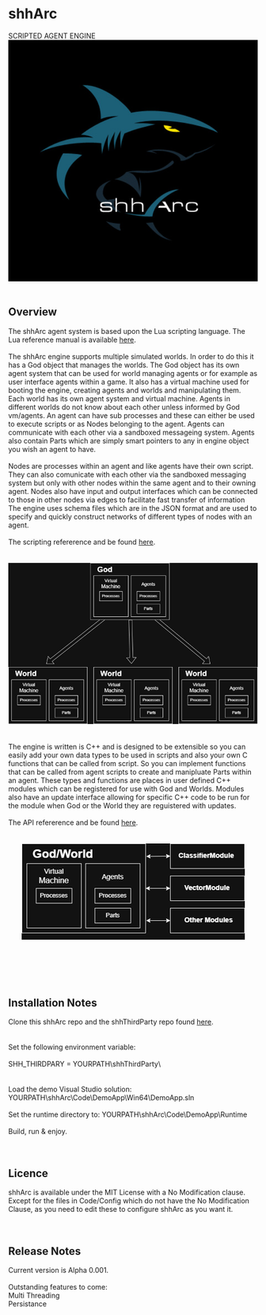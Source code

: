 # shhArc
SCRIPTED AGENT ENGINE
<img src="images/logo.jpg" alt="Logo" width="1000">
<br><br>
<h2>Overview</h2>
The shhArc agent system is based upon the Lua scripting language. The Lua reference manual is available 
<a href="http://www.lua.org/manual/5.4/">here</a>.<br><br>
The shhArc engine supports multiple simulated worlds. 
In order to do this it has a God object that manages the worlds. 
The God object has its own agent system that can be used for world managing agents or for example as user interface agents within a game. 
It also has a virtual machine used for booting the engine, creating agents and worlds and manipulating them. 
Each world has its own agent system and virtual machine. Agents in different worlds do not know about each other unless informed by God vm/agents.
An agent can have sub processes and these can either be used to execute scripts or as Nodes belonging to the agent.
Agents can communicate with each other via a sandboxed messageing system. Agents also contain Parts which are simply smart pointers to any in engine object you wish an agent to have.
<br><br>
Nodes are processes within an agent and like agents have their own script. They can also comunicate with each other via the sandboxed messaging system but only with other nodes within the same agent and to their owning agent. Nodes also have input and output interfaces which can be connected to those in other nodes via edges to facilitate fast transfer of information The engine uses schema files which are in the JSON format and
are used to specify and quickly construct networks of different types of nodes with an agent.<br><br>
The scripting refererence and be found  <a href="https://github.com/shhArc/shhArc/blob/main/Docs/ScriptingReference/">here</a>.
<br><br><br><center><img src="images/intro.jpg"/></center>
<br><br>
The engine is written is C++ and is designed to be extensible so you can easily add your own data types to be used in scripts and also
your own C functions that can be called from script. So you can implement functions that can be called from agent scripts to create and manipluate Parts within an agent. 
These types and functions are places in user defined C++ modules which can be registered for use with God and Worlds. Modules also have an update interface allowing for
specific C++ code to be run for the module when God or the World they are reguistered with updates.<br><br>
The API refererence and be found  <a href="https://github.com/shhArc/shhArc/blob/main/Docs/ApiReference/">here</a>.
<br><br><br><center><img src="images/modules.jpg"/></center>
<br><br>

<br><br>
<h2>Installation Notes</h2>
Clone this shhArc repo and the shhThirdParty repo found <a href="https://github.com/shhArc/shhThirdParty">here</a>.
<br><br><br>
Set the following environment variable:<br><br>
SHH_THIRDPARY = YOURPATH\shhThirdParty\<br>
<br><br>
Load the demo Visual Studio solution: YOURPATH\shhArc\Code\DemoApp\Win64\DemoApp.sln<br><br>
Set the runtime directory to: YOURPATH\shhArc\Code\DemoApp\Runtime<br><br>
Build, run & enjoy.
<br><br><br>
<h2>Licence</h2>
shhArc is available under the MIT License with a No Modification clause. Except for the files in Code/Config which do not have the No Modification Clause, as you need to edit these to configure shhArc as you want it.
<br><br><br>
<h2>Release Notes</h2>
Current version is Alpha 0.001.<br><br>
Outstanding features to come:<br>
Multi Threading<br>
Persistance<br>
<!--
**shhArc/shhArc** is a ✨ _special_ ✨ repository because its `README.md` (this file) appears on your GitHub profile.

Here are some ideas to get you started:

- 🔭 I’m currently working on ...
- 🌱 I’m currently learning ...
- 👯 I’m looking to collaborate on ...
- 🤔 I’m looking for help with ...
- 💬 Ask me about ...
- 📫 How to reach me: ...
- 😄 Pronouns: ...
- ⚡ Fun fact: ...
-->

